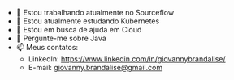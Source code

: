 - 🔭 Estou trabalhando atualmente no Sourceflow
- 🌱 Estou atualmente estudando Kubernetes
- 🤔 Estou em busca de ajuda em Cloud
- 💬 Pergunte-me sobre Java
- 📫 Meus contatos: 
  - LinkedIn: https://www.linkedin.com/in/giovannybrandalise/
  - E-mail: giovanny.brandalise@gmail.com
